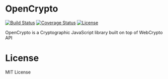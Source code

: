 # OpenCrypto
[![Build Status](https://travis-ci.org/PeterBielak/OpenCrypto.svg?branch=master)](https://travis-ci.org/PeterBielak/OpenCrypto)
[![Coverage Status](https://coveralls.io/repos/github/PeterBielak/OpenCrypto/badge.svg?branch=master)](https://coveralls.io/github/PeterBielak/OpenCrypto?branch=master)
<a href="https://en.wikipedia.org/wiki/MIT_License"><img src="https://img.shields.io/github/license/mashape/apistatus.svg" alt="License"></a>

OpenCrypto is a Cryptographic JavaScript library built on top of WebCrypto API

# License
MIT License
